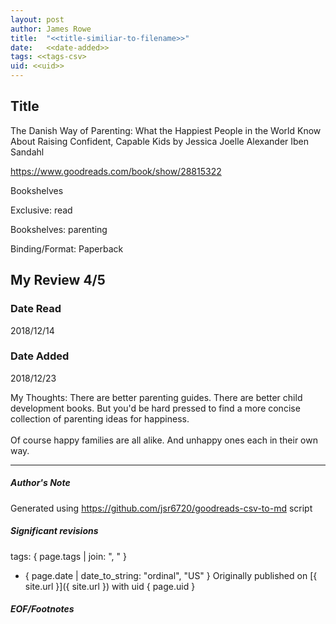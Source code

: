 ```yaml
---
layout: post
author: James Rowe
title:  "<<title-similiar-to-filename>>"
date:   <<date-added>>
tags: <<tags-csv>
uid: <<uid>>
---
```


<!-- highly dependent on how you personally use jekyll templates, and how you want this to show up -->

## Title

The Danish Way of Parenting: What the Happiest People in the World Know About Raising Confident, Capable Kids by Jessica Joelle Alexander
Iben Sandahl 

https://www.goodreads.com/book/show/28815322

Bookshelves

Exclusive: read

Bookshelves: parenting

Binding/Format: Paperback

## My Review 4/5

### Date Read
2018/12/14

### Date Added
2018/12/23

My Thoughts: There are better parenting guides. There are better child development books. But you'd be hard pressed to find a more concise collection of parenting ideas for happiness. <br/><br/>Of course happy families are all alike. And unhappy ones each in their own way. 

---

##### Author's Note

Generated using https://github.com/jsr6720/goodreads-csv-to-md script

##### Significant revisions

tags: { page.tags | join: ", " } <!-- todo move this somewhere -->

- { page.date | date_to_string: "ordinal", "US" } Originally published on [{ site.url }]({ site.url }) with uid { page.uid }

##### EOF/Footnotes
